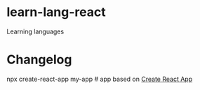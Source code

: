 # learn-lang-react
Learning languages

# Changelog
npx create-react-app my-app    # app based on [Create React App](https://github.com/facebook/create-react-app)
